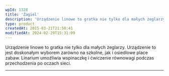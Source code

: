 ```yaml
---
wpId: 1328
title: 'Żagiel'
description: 'Urządzenie linowe to gratka nie tylko dla małych żeglarzy. Urządzenie to jest doskonałym wyborem zarówno na szkolne, jak i osiedlowe place zabaw. Linarium umożliwia wspinaczkę i ćwiczenie równowagi podczas przechodzenia po oczach sieci.'
type: product
createdAt: 2015-03-21T21:50:41
modifiedAt: 2024-02-29T15:31:09
---
```



Urządzenie linowe to gratka nie tylko dla małych żeglarzy. Urządzenie to jest doskonałym wyborem zarówno na szkolne, jak i osiedlowe place zabaw. Linarium umożliwia wspinaczkę i ćwiczenie równowagi podczas przechodzenia po oczach sieci.

* * *